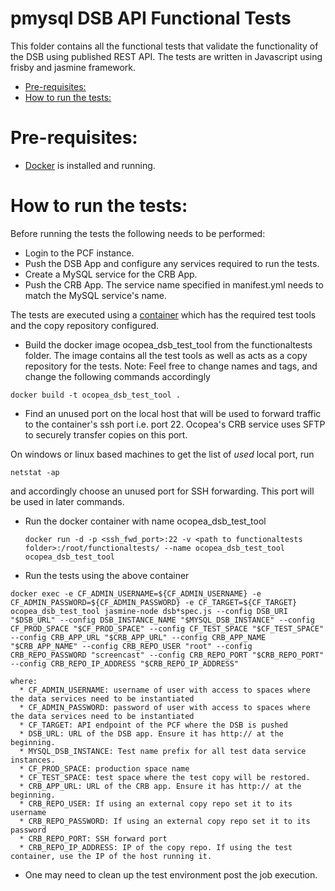 pmysql DSB API Functional Tests
===
This folder contains all the functional tests that validate the functionality of the DSB using published REST API. The tests are written in Javascript using frisby and jasmine framework. 

<!-- TOC -->

- [Pre-requisites:](#pre-requisites)
- [How to run the tests:](#how-to-run-the-tests)

<!-- /TOC -->

# Pre-requisites:
 * [Docker](https://docs.docker.com/engine/installation/) is installed and running.
 
# How to run the tests:

Before running the tests the following needs to be performed:
* Login to the PCF instance.
* Push the DSB App and configure any services required to run the tests.
* Create a MySQL service for the CRB App.
* Push the CRB App. The service name specified in manifest.yml needs to match the MySQL service's name.

The tests are executed using a [container](Dockerfile) which has the required test tools and the copy repository configured.

  * Build the docker image ocopea_dsb_test_tool from the functionaltests folder. The image contains all the test tools as well as acts as a copy repository for the tests.
  Note: Feel free to change names and tags, and change the following commands accordingly
  ```
  docker build -t ocopea_dsb_test_tool .
  ```

  * Find an unused port on the local host that will be used to forward traffic to the container's ssh port i.e. port 22. Ocopea's CRB service uses SFTP to securely transfer copies on this port.
  
  On windows or linux based machines to get the list of *used* local port, run
  ```
  netstat -ap
  ```
  and accordingly choose an unused port for SSH forwarding. This port will be used in later commands.

  * Run the docker container with name ocopea_dsb_test_tool

    ```
    docker run -d -p <ssh_fwd_port>:22 -v <path to functionaltests folder>:/root/functionaltests/ --name ocopea_dsb_test_tool ocopea_dsb_test_tool
    ```

  * Run the tests using the above container

```
docker exec -e CF_ADMIN_USERNAME=${CF_ADMIN_USERNAME} -e CF_ADMIN_PASSWORD=${CF_ADMIN_PASSWORD} -e CF_TARGET=${CF_TARGET} ocopea_dsb_test_tool jasmine-node dsb*spec.js --config DSB_URI "$DSB_URL" --config DSB_INSTANCE_NAME "$MYSQL_DSB_INSTANCE" --config CF_PROD_SPACE "$CF_PROD_SPACE" --config CF_TEST_SPACE "$CF_TEST_SPACE" --config CRB_APP_URL "$CRB_APP_URL" --config CRB_APP_NAME "$CRB_APP_NAME" --config CRB_REPO_USER "root" --config CRB_REPO_PASSWORD "screencast" --config CRB_REPO_PORT "$CRB_REPO_PORT" --config CRB_REPO_IP_ADDRESS "$CRB_REPO_IP_ADDRESS" 

where:
  * CF_ADMIN_USERNAME: username of user with access to spaces where the data services need to be instantiated
  * CF_ADMIN_PASSWORD: password of user with access to spaces where the data services need to be instantiated
  * CF_TARGET: API endpoint of the PCF where the DSB is pushed
  * DSB_URL: URL of the DSB app. Ensure it has http:// at the beginning.
  * MYSQL_DSB_INSTANCE: Test name prefix for all test data service instances.
  * CF_PROD_SPACE: production space name
  * CF_TEST_SPACE: test space where the test copy will be restored.
  * CRB_APP_URL: URL of the CRB app. Ensure it has http:// at the beginning.
  * CRB_REPO_USER: If using an external copy repo set it to its username
  * CRB_REPO_PASSWORD: If using an external copy repo set it to its password
  * CRB_REPO_PORT: SSH forward port
  * CRB_REPO_IP_ADDRESS: IP of the copy repo. If using the test container, use the IP of the host running it.
```

* One may need to clean up the test environment post the job execution.